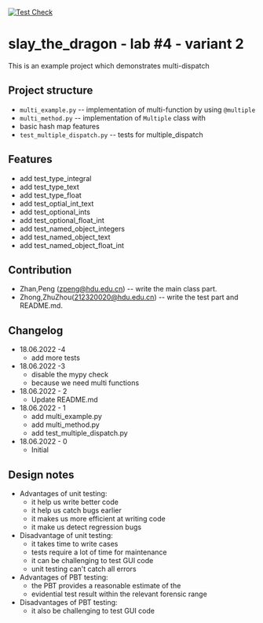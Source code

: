 [![Test Check](https://github.com/zpeng2022/edu-cpo-lab4-zpeng/actions/workflows/check.yml/badge.svg)](https://github.com/zpeng2022/edu-cpo-lab4-zpeng/actions/workflows/check.yml)

# slay_the_dragon - lab #4 - variant 2

This is an example project which demonstrates multi-dispatch

## Project structure

- `multi_example.py` -- implementation of multi-function by using `@multiple`
- `multi_method.py` -- implementation of `Multiple` class with
- basic hash map features
- `test_multiple_dispatch.py` -- tests for multiple_dispatch

## Features

- add test_type_integral
- add test_type_text
- add test_type_float
- add test_optial_int_text
- add test_optional_ints
- add test_optional_float_int
- add test_named_object_integers
- add test_named_object_text
- add test_named_object_float_int

## Contribution

- Zhan,Peng (zpeng@hdu.edu.cn) -- write the main class part.
- Zhong,ZhuZhou(212320020@hdu.edu.cn) -- write the test part and README.md.

## Changelog

- 18.06.2022 -4
  - add more tests
- 18.06.2022 -3
  - disable the mypy check
  - because we need multi functions
- 18.06.2022 - 2
  - Update README.md
- 18.06.2022 - 1
  - add multi_example.py
  - add multi_method.py
  - add test_multiple_dispatch.py
- 18.06.2022 - 0
  - Initial

## Design notes

- Advantages of unit testing:
  - it help us write better code
  - it help us catch bugs earlier
  - it makes us more efficient at writing code
  - it make us detect regression bugs
- Disadvantage of unit testing:
  - it takes time to write cases
  - tests require a lot of time for maintenance
  - it can be challenging to test GUI code
  - unit testing can't catch all errors
- Advantages of PBT testing:
  - the PBT provides a reasonable estimate of the
  - evidential test result within the relevant forensic range
- Disadvantages of PBT testing:
  - it also be challenging to test GUI code
